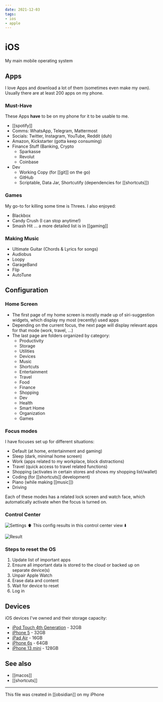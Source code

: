 ```yaml
---
date: 2021-12-03
tags:
- ios
- apple
---
```

# iOS

My main mobile operating system 

## Apps

I love Apps and download a lot of them (sometimes even make my own). Usually there are at least 200 apps on my phone.

### Must-Have

These Apps **have** to be on my phone for it to be usable to me.

- [[spotify]]
- Comms: WhatsApp, Telegram, Mattermost
- Socials: Twitter, Instagram, YouTube, Reddit (duh)
- Amazon, Kickstarter (gotta keep consuming)
- Finance Stuff (Banking, Crypto
  - Sparkasse
  - Revolut
  - Coinbase
- Dev
  - Working Copy (for [[git]] on the go)
  - GitHub
  - Scriptable, Data Jar, Shortcutify (dependencies for [[shortcuts]])

### Games

My go-to for killing some time is Threes.
I also enjoyed:

- Blackbox
- Candy Crush (I can stop anytime!)
- Smash Hit
... a more detailed list is in [[gaming]]

### Making Music

- Ultimate Guitar (Chords & Lyrics for songs)
- Audiobus
- Loopy
- GarageBand
- Flip
- AutoTune

## Configuration

### Home Screen 
- The first page of my home screen is mostly made up of siri-suggestion widgets, which display my most (recently) used apps
- Depending on the current focus, the next page will display relevant apps for that mode (work, travel, ...)
- The last page are folders organized by category:
   - Productivity
  - Storage
  - Utilities
  - Devices
  - Music
  - Shortcuts
  - Entertainment
  - Travel
  - Food
  - Finance
  - Shopping
  - Dev
  - Health
  - Smart Home
  - Organization
  - Games


### Focus modes

I have focuses set up for different situations:

- Default (at home, entertainment and gaming)
- Sleep (dark, minimal home screen)
- Work (apps related to my workplace, block distractions)
- Travel (quick access to travel related functions)
- Shopping (activates in certain stores and shows my shopping list/wallet)
- Coding (for [[shortcuts]] development)
- Piano (while making [[music]])
- Driving

Each of these modes has a related lock screen and watch face, which automatically activate when the focus is turned on.

### Control Center

![Settings](./assets/control-center-config.jpeg)
⬆️ This config results in this control center view ⬇️

![Result](./assets/control-center.jpg)

### Steps to reset the OS

1. Update list of important apps
2. Ensure all important data is stored to the cloud or backed up on separate device(s)
3. Unpair Apple Watch
4. Erase data and content
5. Wait for device to reset
6. Log in

## Devices
iOS devices I've owned and their storage capacity:
- [iPod Touch 4th Generation](mactracker://9894184F-B501-4FBC-9662-7BF7C81165B5) - 32GB
- [iPhone 5](mactracker://C1EF3540-8122-4549-8A28-CCD9CAEF77C2) - 32GB
- [iPad Air](mactracker://19926A5E-013C-45C4-AA3E-FC6CB18F37D5) - 16GB
- [iPhone 6s](mactracker://0F3A4840-6FFE-4A69-B55D-A5CD397FA647) - 64GB
- [iPhone 13 mini](mactracker://EEA8E01A-0CFC-4F20-B6CF-58A8E5EE728C) - 128GB


## See also
- [[macos]]
- [[shortcuts]]

---

This file was created in [[obsidian]] on my iPhone
